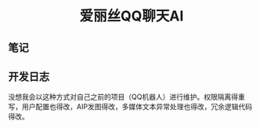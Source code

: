 # <center>爱丽丝QQ聊天AI</center>

## 笔记
## 开发日志
没想我会以这种方式对自己之前的项目（QQ机器人）进行维护。权限隔离得重写，用户配置也得改，AIP发图得改，多媒体文本异常处理也得改，冗余逻辑代码得改。